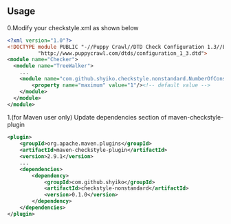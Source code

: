 ## Usage

0.Modify your checkstyle.xml as shown below

```xml
<?xml version="1.0"?>
<!DOCTYPE module PUBLIC "-//Puppy Crawl//DTD Check Configuration 1.3//EN"
          "http://www.puppycrawl.com/dtds/configuration_1_3.dtd">
<module name="Checker">
  <module name="TreeWalker">
    ...
    <module name="com.github.shyiko.checkstyle.nonstandard.NumberOfConsecutiveBlankLinesCheck">
        <property name="maximum" value="1"/><!-- default value -->
    </module>
  </module>
</module>
```

1.(for Maven user only) Update dependencies section of maven-checkstyle-plugin

```xml
<plugin>
    <groupId>org.apache.maven.plugins</groupId>
    <artifactId>maven-checkstyle-plugin</artifactId>
    <version>2.9.1</version>
    ...
    <dependencies>
        <dependency>
            <groupId>com.github.shyiko</groupId>
            <artifactId>checkstyle-nonstandard</artifactId>
            <version>0.1.0</version>
        </dependency>
    </dependencies>
</plugin>
```
